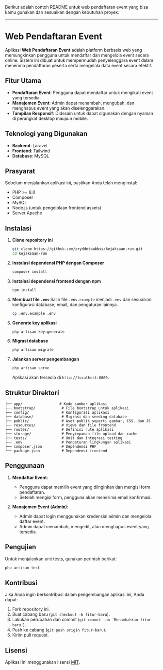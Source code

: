 Berikut adalah contoh README untuk web pendaftaran event yang bisa kamu gunakan dan sesuaikan dengan kebutuhan proyek:

---

# Web Pendaftaran Event

Aplikasi **Web Pendaftaran Event** adalah platform berbasis web yang memungkinkan pengguna untuk mendaftar dan mengelola event secara online. Sistem ini dibuat untuk mempermudah penyelenggara event dalam menerima pendaftaran peserta serta mengelola data event secara efektif.

## Fitur Utama
- **Pendaftaran Event**: Pengguna dapat mendaftar untuk mengikuti event yang tersedia.
- **Manajemen Event**: Admin dapat menambah, mengubah, dan menghapus event yang akan diselenggarakan.
- **Tampilan Responsif**: Didesain untuk dapat digunakan dengan nyaman di perangkat desktop maupun mobile.

## Teknologi yang Digunakan
- **Backend**: Laravel
- **Frontend**: Tailwind
- **Database**: MySQL

## Prasyarat
Sebelum menjalankan aplikasi ini, pastikan Anda telah menginstal:
- PHP >= 8.0
- Composer
- MySQL
- Node.js (untuk pengelolaan frontend assets)
- Server Apache

## Instalasi

1. **Clone repository ini**
    ```bash
    git clone https://github.com/aryddntaabbss/kejaksaan-run.git
    cd kejaksaan-run
    ```

2. **Instalasi dependensi PHP dengan Composer**
    ```bash
    composer install
    ```

3. **Instalasi dependensi frontend dengan npm**
    ```bash
    npm install
    ```

4. **Membuat file `.env`**
    Salin file `.env.example` menjadi `.env` dan sesuaikan konfigurasi database, email, dan pengaturan lainnya.
    ```bash
    cp .env.example .env
    ```

5. **Generate key aplikasi**
    ```bash
    php artisan key:generate
    ```

6. **Migrasi database**
    ```bash
    php artisan migrate
    ```

7. **Jalankan server pengembangan**
    ```bash
    php artisan serve
    ```

    Aplikasi akan tersedia di `http://localhost:8000`.

## Struktur Direktori
```
├── app/                 # Kode sumber aplikasi
├── bootstrap/            # File bootstrap untuk aplikasi
├── config/               # Konfigurasi aplikasi
├── database/             # Migrasi dan seeding database
├── public/               # Aset publik seperti gambar, CSS, dan JS
├── resources/            # Views dan file frontend
├── routes/               # Definisi rute aplikasi
├── storage/              # Penyimpanan file upload dan cache
├── tests/                # Unit dan integrasi testing
├── .env                  # Pengaturan lingkungan aplikasi
├── composer.json         # Dependensi PHP
└── package.json          # Dependensi frontend
```

## Penggunaan

1. **Mendaftar Event**:
    - Pengguna dapat memilih event yang diinginkan dan mengisi form pendaftaran.
    - Setelah mengisi form, pengguna akan menerima email konfirmasi.

2. **Manajemen Event (Admin)**:
    - Admin dapat login menggunakan kredensial admin dan mengelola daftar event.
    - Admin dapat menambah, mengedit, atau menghapus event yang tersedia.

## Pengujian

Untuk menjalankan unit tests, gunakan perintah berikut:
```bash
php artisan test
```

## Kontribusi

Jika Anda ingin berkontribusi dalam pengembangan aplikasi ini, Anda dapat:
1. Fork repository ini.
2. Buat cabang baru (`git checkout -b fitur-baru`).
3. Lakukan perubahan dan commit (`git commit -am 'Menambahkan fitur baru'`).
4. Push ke cabang (`git push origin fitur-baru`).
5. Kirim pull request.

## Lisensi
Aplikasi ini menggunakan lisensi [MIT](LICENSE).
